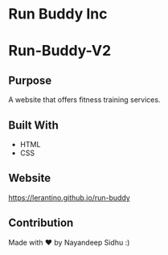 # Run Buddy Inc
# Run-Buddy-V2

## Purpose 
A website that offers fitness training services. 

## Built With 
* HTML 
* CSS

## Website 
https://lerantino.github.io/run-buddy

## Contribution 

Made with ❤️ by Nayandeep Sidhu :) 
